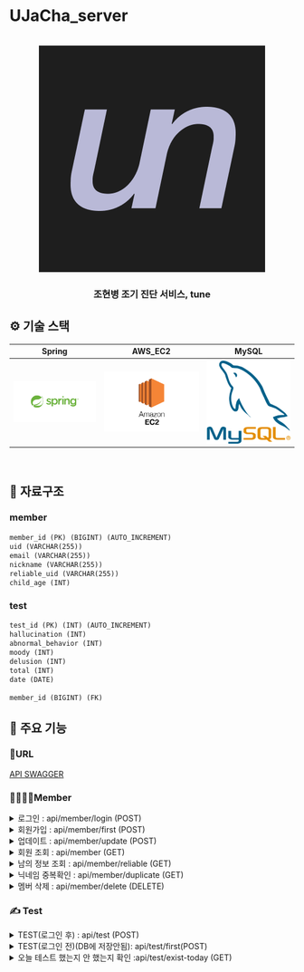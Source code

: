 # UJaCha_server

<p align="center">
  <br>
  <img src="./readme/Tune.png">
  <br>
</p>

<h3 align = "center"> 조현병 조기 진단 서비스, tune </h3>




## ⚙️ 기술 스택

|  Spring    |  AWS_EC2  |  MySQL    | 
| :--------: | :-------: | :-------: | 
|   ![sp]    |   ![ec2]  |   ![pm]   | 

<br>

## 💽 자료구조

### member
    member_id (PK) (BIGINT) (AUTO_INCREMENT)
    uid (VARCHAR(255))
    email (VARCHAR(255))
    nickname (VARCHAR(255))
    reliable_uid (VARCHAR(255))
    child_age (INT)


### test
    test_id (PK) (INT) (AUTO_INCREMENT)
    hallucination (INT)
    abnormal_behavior (INT)
    moody (INT)
    delusion (INT)
    total (INT) 
    date (DATE)
    
    member_id (BIGINT) (FK)


## 📌 주요 기능

### 🔗URL
[API SWAGGER](http://ec2-3-34-143-183.ap-northeast-2.compute.amazonaws.com:8080/swagger-ui/index.html#/member%20%EC%BB%A8%ED%8A%B8%EB%A1%A4%EB%9F%AC/updateMember)

### 👨‍👩‍👦‍👦Member
 <details markdown = "1">
  <summary>로그인 : api/member/login  (POST)</summary>
    <ul>
      <li>Request body</li>
      
```json
{
  "email": "string",
  "uid": "string"
}
```

  <li>Response body </li>  

```json
{
  "token": "string",
  "exprTime": 0,
  "first": true
}    
```

  </ul>
 </details>
  
 <details markdown = "1">
  <summary>회원가입 : api/member/first (POST)</summary>
    <ul>
      <li>Request body</li>
      
```json
{
  "nickname": "string",
  "childAge": 0,
  "uid": "string"
}
```

  <li>Response body </li>  

```
string(token 값)
```

  </ul>
 </details>

 <details markdown = "1">
  <summary>업데이트 : api/member/update  (POST)</summary>
    <ul>
     <li>Request header</li>
      
```json
{
  "Authorization": "String",
  "Content-Type": "application/json"
}
```

<li>Request body</li>
      
```json
{
  "nickname": "string",
  "reliableName": "string",
  "childAge": 0
}
```

  <li>Response body </li>  

```json
   "업데이트 성공"  
```

  </ul>
 </details>

 <details markdown = "1">
  <summary>회원 조회 : api/member  (GET)</summary>
    <ul>
     <li>Request header</li>
      
```json
{
  "Authorization": "String",
  "Content-Type": "application/json"
}
```

  <li>Response body </li>  

```json
{
  "uid": "string",
  "email": "string",
  "nickname": "string",
  "reliableName": "string",
  "childAge": 0,
  "test": [
    {
      "testId": 0,
      "hallucination": 0,
      "abnormalBehavior": 0,
      "moody": 0,
      "delusion": 0,
      "total": 0,
      "date": "2024-02-16"
    }
  ]
} 
```

  </ul>
 </details>


 <details markdown = "1">
  <summary>남의 정보 조회 : api/member/reliable  (GET)</summary>
    <ul>
     <li>Request header</li>
      
```json
{
  "Authorization": "String",
  "Content-Type": "application/json"
}
```

  <li>Response body </li>  

```json
{
  "uid": "string",
  "email": "string",
  "nickname": "string",
  "reliableName": "string",
  "childAge": 0,
  "test": [
    {
      "testId": 0,
      "hallucination": 0,
      "abnormalBehavior": 0,
      "moody": 0,
      "delusion": 0,
      "total": 0,
      "date": "2024-02-16"
    }
  ]
} 
```

  </ul>
 </details>

 <details markdown = "1">
  <summary>닉네임 중복확인 : api/member/duplicate  (GET)</summary>
    <ul>
     <li>RequestParam</li>
      
```
?name="string
```

  <li>Response body </li>  

```
boolean
```

  </ul>
 </details>

<details markdown = "1">
  <summary>멤버 삭제 : api/member/delete  (DELETE)</summary>
    <ul>
     <li>Request header</li>
      
```json
{
  "Authorization": "String",
  "Content-Type": "application/json"
}
```

  <li>Response body </li>  

```
"삭제 되었습니다."
```

  </ul>
 </details>


### ✍️ Test

 <details markdown = "1">
  <summary>TEST(로그인 후) : api/test (POST)</summary>
    <ul>
      <li>Request Header</li>
      
```json
{
  "Authorization": "String",
  "Content-Type": "application/json"
}
```

  <li>Request Body </li>  

```json
{
  "question1": 0,
  "question2": 0,
  "question3": 0,
  "question4": 0,
  "question5": 0,
  "question6": 0,
  "question7": 0,
  "question8": 0,
  "question9": 0,
  "question10": 0,
  "question11": 0,
  "question12": 0
}
```

  <li>Response body</li>  

```json
{
  "testId": 0,
  "hallucination": 0,
  "abnormalBehavior": 0,
  "moody": 0,
  "delusion": 0,
  "total": 0,
  "date": "2024-02-16"
}
```

  </ul>
 </details>


 <details markdown = "1">
  <summary >TEST(로그인 전)(DB에 저장안됨): api/test/first(POST)</summary>
    <ul>
  <li>Request Body </li>  

```json
{
  "question1": 0,
  "question2": 0,
  "question3": 0,
  "question4": 0,
  "question5": 0,
  "question6": 0,
  "question7": 0,
  "question8": 0,
  "question9": 0,
  "question10": 0,
  "question11": 0,
  "question12": 0
}
```

  <li>Response Body </li>  

```json
{
  "hallucination": 0,
  "abnormalBehavior": 0,
  "moody": 0,
  "delusion": 0,
  "total": 0
}
```

  </ul>
  </details>

 <details markdown = "1">
  <summary>오늘 테스트 했는지 안 했는지 확인 :api/test/exist-today (GET)</summary>
    <ul>
      <li>Request Header</li>
      
```json
{
  "Authorization": "String",
  "Content-Type": "application/json"
}
```


  <li>Response body</li>  

```
boolean
```

  </ul>
 </details>


<!-- Stack Icon Refernces -->

[sp]: /readme/spring.png
[ec2]: /readme/EC2.png
[pm]: /readme/mysql.png
